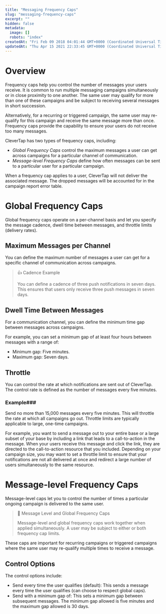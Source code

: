 ```yaml
---
title: "Messaging Frequency Caps"
slug: "messaging-frequency-caps"
excerpt: ""
hidden: false
metadata: 
  image: []
  robots: "index"
createdAt: "Fri Feb 09 2018 04:01:44 GMT+0000 (Coordinated Universal Time)"
updatedAt: "Thu Apr 15 2021 22:33:45 GMT+0000 (Coordinated Universal Time)"
---
```

# Overview

Frequency caps help you control the number of messages your users receive. It is common to run multiple messaging campaigns simultaneously or in close proximity to one another. The same user may qualify for more than one of these campaigns and be subject to receiving several messages in short succession. 

Alternatively, for a recurring or triggered campaign, the same user may re-qualify for this campaign and receive the same message more than once. Frequency caps provide the capability to ensure your users do not receive too many messages. 

CleverTap has two types of frequency caps, including:

- _Global Frequency Caps_ control the maximum messages a user can get across campaigns for a particular channel of communication.
- _Message-level Frequency Caps_ define how often messages can be sent to a particular user for a particular campaign.

When a frequency cap applies to a user, CleverTap will not deliver the associated message. The dropped messages will be accounted for in the campaign report error table.

# Global Frequency Caps

Global frequency caps operate on a per-channel basis and let you specify the message cadence, dwell time between messages, and throttle limits (delivery rates).

## Maximum Messages per Channel

You can define the maximum number of messages a user can get for a specific channel of communication across campaigns.

> 👍 Cadence Example
> 
> You can define a cadence of three push notifications in seven days. This ensures that users only receive three push messages in seven days.

## Dwell Time Between Messages

For a communication channel, you can define the minimum time gap between messages across campaigns. 

For example, you can set a minimum gap of at least four hours between messages with a range of:

- Minimum gap: Five minutes.
- Maximum gap: Seven days.

## Throttle

You can control the rate at which notifications are sent out of CleverTap. The control rate is defined as the number of messages every five minutes.

### Example###

Send no more than 15,000 messages every five minutes. This will throttle the rate at which all campaigns go out. Throttle limits are typically applicable to large, one-time campaigns. 

For example, you want to send a message out to your entire base or a large subset of your base by including a link that leads to a call-to-action in the message. When your users receive this message and click the link, they are directed to the call-to-action resource that you included. Depending on your campaign size, you may want to set a throttle limit to ensure that your notifications are not all delivered at once and redirect a large number of users simultaneously to the same resource.

# Message-level Frequency Caps

Message-level caps let you to control the number of times a particular ongoing campaign is delivered to the same user. 

> 🚧 Message Level and Global Frequency Caps
> 
> Message-level and global frequency caps work together when applied simultaneously. A user may be subject to either or both frequency cap limits.

These caps are important for recurring campaigns or triggered campaigns where the same user may re-qualify multiple times to receive a message.

## Control Options

The control options include:

- Send every time the user qualifies (default): This sends a message every time the user qualifies (can choose to respect global caps).
- Send with a minimum gap of: This sets a minimum gap between subsequent messages. The minimum gap allowed is five minutes and the maximum gap allowed is 30 days.
